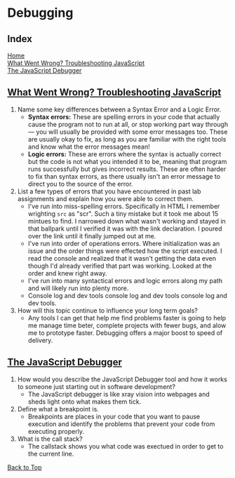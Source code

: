 # Debugging

## Index

[Home](../README.md)  
[What Went Wrong? Troubleshooting JavaScript](#what-went-wrong-troubleshooting-javascript)  
[The JavaScript Debugger](#the-javascript-debugger)

## [What Went Wrong? Troubleshooting JavaScript](https://developer.mozilla.org/en-US/docs/Learn/JavaScript/First_steps/What_went_wrong)

1. Name some key differences between a Syntax Error and a Logic Error.
   - **Syntax errors:** These are spelling errors in your code that actually cause the program not to run at all, or stop working part way through — you will usually be provided with some error messages too. These are usually okay to fix, as long as you are familiar with the right tools and know what the error messages mean!
   - **Logic errors:** These are errors where the syntax is actually correct but the code is not what you intended it to be, meaning that program runs successfully but gives incorrect results. These are often harder to fix than syntax errors, as there usually isn't an error message to direct you to the source of the error.
2. List a few types of errors that you have encountered in past lab assignments and explain how you were able to correct them.
   - I've run into miss-spelling errors.  Specifically in HTML I remember wrighting `src` as "scr".  Such a tiny mistake but it took me about 15 mintues to find. I narrowed down what wasn't working and stayed in that ballpark until I verified it was with the link declaration.  I poured over the link until it finally jumped out at me.
   - I've run into order of operations errors.  Where initialization was an issue and the order things were effected how the script executed. I read the console and realized that it wasn't getting the data even though I'd already verified that part was working.  Looked at the order and knew right away.
   - I've run into many syntactical errors and logic errors along my path and will likely run into plenty more.
   - Console log and dev tools console log and dev tools console log and dev tools.
3. How will this topic continue to influence your long term goals?
   - Any tools I can get that help me find problems faster is going to help me manage time beter, complete projects with fewer bugs, and alow me to prototype faster.  Debugging offers a major boost to speed of delivery.

## [The JavaScript Debugger](https://developer.mozilla.org/en-US/docs/Learn/Common_questions/What_are_browser_developer_tools#the_javascript_debugger)

1. How would you describe the JavaScript Debugger tool and how it works to someone just starting out in software development?
   - The JavaScript debugger is like xray vision into webpages and sheds light onto what makes them tick.
2. Define what a breakpoint is.
   - Breakpoints are places in your code that you want to pause execution and identify the problems that prevent your code from executing properly.
3. What is the call stack?
   - The callstack shows you what code was exectued in order to get to the current line.

[Back to Top](#index)
